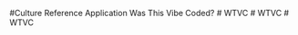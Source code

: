 #Culture Reference Application  
Was This Vibe Coded?
 
 
#   W T V C  
 #   W T V C  
 #   W T V C  
 